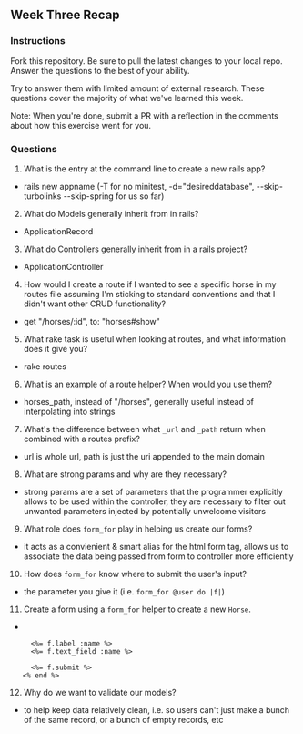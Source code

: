 ## Week Three Recap

### Instructions
Fork this repository. Be sure to pull the latest changes to your local repo. Answer the questions to the best of your ability.

Try to answer them with limited amount of external research. These questions cover the majority of what we've learned this week.

Note: When you're done, submit a PR with a reflection in the comments about how this exercise went for you.

### Questions

1. What is the entry at the command line to create a new rails app?
* rails new appname (-T for no minitest, -d="desireddatabase", --skip-turbolinks --skip-spring for us so far)
2. What do Models generally inherit from in rails?
* ApplicationRecord
3. What do Controllers generally inherit from in a rails project?
* ApplicationController
4. How would I create a route if I wanted to see a specific horse in my routes file assuming I'm sticking to standard conventions and that I didn't want other CRUD functionality?
* get "/horses/:id", to: "horses#show"
5. What rake task is useful when looking at routes, and what information does it give you?
* rake routes
6. What is an example of a route helper? When would you use them?
* horses_path, instead of "/horses", generally useful instead of interpolating into strings
7. What's the difference between what `_url` and `_path` return when combined with a routes prefix?
* url is whole url, path is just the uri appended to the main domain
8. What are strong params and why are they necessary?
* strong params are a set of parameters that the programmer explicitly allows to be used within the controller, they are necessary to filter out unwanted parameters injected by potentially unwelcome visitors
9. What role does `form_for` play in helping us create our forms?
* it acts as a convienient & smart alias for the html form tag, allows us to associate the data being passed from form to controller more efficiently
10. How does `form_for` know where to submit the user's input?
* the parameter you give it (i.e. ```form_for @user do |f|```)
11. Create a form using a `form_for` helper to create a new `Horse`.
*
```<%= form_for @horse do |f| %>
     <%= f.label :name %>
     <%= f.text_field :name %>

     <%= f.submit %>
   <% end %>
```
12. Why do we want to validate our models?
* to help keep data relatively clean, i.e. so users can't just make a bunch of the same record, or a bunch of empty records, etc
